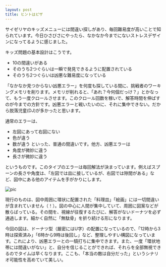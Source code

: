 ```yaml
---
layout: post
title: ヒントはピザ
---
```


サイゼリヤのキッズメニューには間違い探しがあり、毎回難易度が高いことで知られています。今日ひさびさにやったら、なかなか今までにないストレスデザインになってるように感じました。

キッズ問題の基本設計はこうです。
- 10の間違いがある
- そのうち2つぐらいは一瞬で発見できるように配置されている
- そのうち2つぐらいは凶悪な難易度になっている

「なかなか見つからない凶悪エラー」を何度も探している間に、挑戦者のワーキングメモリを削ります。メモリが削れると、「あれ？今何個だっけ？」とかなって、もう一度クロールさせます。このクロール回数を稼いで、解答時間を伸ばすのが今までの方針です。凶悪エラーと戦いたいのに、それに集中できない。だから脱落児童(DJ)が多かったと思います。

通常のエラーは、
- 左図にあって右図にない
- 色が違う
- 数が違う
といった、普通の間違いです。他方、凶悪エラーは
- 角度が微妙に違う
- 長さが微妙に違う

というものです。このタイプのエラーは毎回解法が決まっています。例えばスプーンの長さや角度は、「左図では皿に接しているが、右図では隙間がある」など、図中にある他のアイテムを手がかりにします。

![pic](https://raw.githubusercontent.com/tetsukayama/tetsukayama.github.io/master/_images/mondai.png)

現行のものは、図中周囲に環状に配置された「料理皿」「絵画」には一切間違いが含まれていません（！）。図の中心に人間が集中していて、周囲に図案などが散らばっている。その間を、視線が往復するたびに、解答がないドーナツを必ず通過します。細かく自然に「無駄骨」を折り続ける形になります。

今回の図は、ドーナツ型（厳密にはU字）の配置になっているので、「12時から3時は探索済み」「6時から9時は後回し」など、整理しやすい構図になっています。これにより、凶悪エラーとの一騎打ちに集中できます。また、一度「環状地帯には間違いがない」と、自分を信じることができれば、それらを全部無視できるのでタイムは早くなります。ここも、「本当の敵は自分だった」というシナリオ可能性を高めていて美しい。
